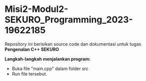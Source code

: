 # Misi2-Modul2-SEKURO_Programming_2023-19622185
Repository ini berisikan source code dan dokumentasi untuk tugas **Pengenalan C++ SEKURO**

**Langkah-langkah menjalankan program:**
- Buka file "main.cpp" dalam folder src
- Run file tersebut.
